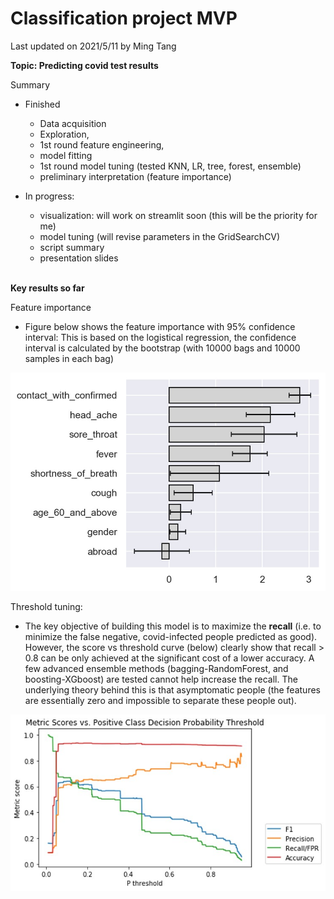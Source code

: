 # Classification project MVP

Last updated on 2021/5/11 by Ming Tang

**Topic: Predicting covid test results**


Summary
* Finished
  * Data acquisition
  * Exploration, 
  * 1st round feature engineering, 
  * model fitting
  * 1st round model tuning (tested KNN, LR, tree, forest, ensemble)
  * preliminary interpretation (feature importance)
* In progress: 
  * visualization: will work on streamlit soon (this will be the priority for me)
  * model tuning (will revise parameters in the GridSearchCV)
  * script summary
  * presentation slides
  
  <br>

**Key results so far**

Feature importance
* Figure below shows the feature importance with 95% confidence interval: This is based on the logistical regression, the confidence interval is calculated by the bootstrap (with 10000 bags and 10000 samples in each bag)

![Feature importance](/2021.5.11_mvp/figures/1.jpg?raw=true)

Threshold tuning:
* The key objective of building this model is to maximize the **recall** (i.e. to minimize the false negative, covid-infected people predicted as good). However, the score vs threshold curve (below) clearly show that recall > 0.8 can be only achieved at the significant cost of a lower accuracy. A few advanced ensemble methods (bagging-RandomForest, and boosting-XGboost) are tested cannot help increase the recall. The underlying theory behind this is that asymptomatic people (the features are essentially zero and impossible to separate these people out). 

![Threshold tuning](/2021.5.11_mvp/figures/2.jpg?raw=true)
